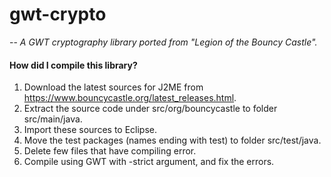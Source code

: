 # gwt-crypto
-- *A GWT cryptography library ported from "Legion of the Bouncy Castle".*

#### How did I compile this library?
1. Download the latest sources for J2ME from https://www.bouncycastle.org/latest_releases.html.
2. Extract the source code under src/org/bouncycastle to folder src/main/java.
3. Import these sources to Eclipse.
4. Move the test packages (names ending with test) to folder src/test/java.
5. Delete few files that have compiling error.
7. Compile using GWT with -strict argument, and fix the errors.
